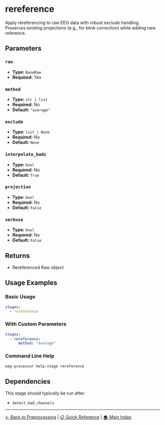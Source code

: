 # rereference

Apply rereferencing to raw EEG data with robust exclude handling. Preserves existing projections (e.g., for blink correction) while adding new reference.

## Parameters

### `raw`

- **Type:** `BaseRaw`
- **Required:** Yes

### `method`

- **Type:** `str | list`
- **Required:** No
- **Default:** `"average"`

### `exclude`

- **Type:** `list | None`
- **Required:** No
- **Default:** `None`

### `interpolate_bads`

- **Type:** `bool`
- **Required:** No
- **Default:** `True`

### `projection`

- **Type:** `bool`
- **Required:** No
- **Default:** `False`

### `verbose`

- **Type:** `bool`
- **Required:** No
- **Default:** `False`

## Returns

- Rereferenced Raw object.

## Usage Examples

### Basic Usage

```yaml
stages:
  - rereference
```

### With Custom Parameters

```yaml
stages:
  - rereference:
      method: "average"
```

### Command Line Help

```bash
eeg-processor help-stage rereference
```

## Dependencies

This stage should typically be run after:

- `detect_bad_channels`

---

[← Back to Preprocessing](../preprocessing.md) | 
[📋 Quick Reference](../quick-reference.md) | 
[🏠 Main Index](../README.md)